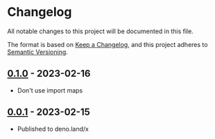 # Changelog

All notable changes to this project will be documented in this file.

The format is based on [Keep a Changelog][keep], and this project adheres to
[Semantic Versioning][semver].

## [0.1.0] - 2023-02-16

- Don't use import maps

## [0.0.1] - 2023-02-15

- Published to deno.land/x

[0.1.0]: https://github.com/denizdogan/safe/releases/tag/v0.1.0
[0.0.1]: https://github.com/denizdogan/safe/releases/tag/v0.0.1
[keep]: https://keepachangelog.com/en/1.0.0/
[semver]: https://semver.org/spec/v2.0.0.html
